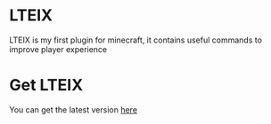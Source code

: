 # LTEIX
LTEIX is my first plugin for minecraft,
it contains useful commands to improve
player experience
# Get LTEIX
You can get the latest version [here](https://github.com/luis996/LuisTakeEssentialsIX/releases/download/v0.7.0/LITEX-0.7.0.jar)
